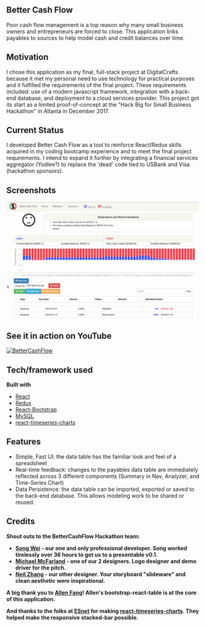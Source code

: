 ## Better Cash Flow
Poor cash flow management is a top reason why many small business owners and entrepreneurs are forced to close.  This application links payables to sources to help model cash and credit balances over time.

## Motivation
I chose this application as my final, full-stack project at DigitalCrafts because it met my personal need to use technology for practical purposes and it fulfilled the requirements of the final project.  These requirements included:  use of a modern javascript framework, integration with a back-end database, and deployment to a cloud services provider.  This project got its start as a limited proof-of-concept at the "Hack Big for Small Business Hackathon" in Atlanta in December 2017.

## Current Status
I developed Better Cash Flow as a tool to reinforce React/Redux skills acquired in my coding bootcamp experience and to meet the final project requirements.  I intend to expand it further by integrating a financial services aggregator (Yodlee?) to replace the 'dead' code tied to USBank and Visa (hackathon sponsors).

## Screenshots
![BetterCashFlow Logo](/client/public/images/BCFScreenshot.png)

## See it in action on YouTube
[![BetterCashFlow](http://img.youtube.com/vi/MWlJcrNcJJw/0.jpg)](http://www.youtube.com/watch?v=MWlJcrNcJJw "Better Cash Flow Demo")

## Tech/framework used

<b>Built with</b>
- [React](https://reactjs.org)
- [Redux](https://reduxjs.org)
- [React-Bootstrap](https://react-bootstrap.github.io/)
- [MySQL](https://mysql.com)
- [react-timeseries-charts](http://software.es.net/react-timeseries-charts/)

## Features
* Simple, Fast UI:  the data table has the familiar look and feel of a spreadsheet
* Real-time feedback:  changes to the payables data table are immediately reflected across 3 different components (Summary in Nav, Analyzer, and Time-Series Chart)
* Data Persistence:  the data table can be imported, exported or saved to the back-end database.  This allows modeling work to be shared or reused.


## Credits
<b>Shout outs to the BetterCashFlow Hackathon team:<b>
- [Song Wei](https://github.com/bluepine) - our one and only professional developer.  Song worked tirelessly over 36 hours to get us to a presentable v0.1.
- [Michael McFarland](https://github.com/mcfarland422) - one of our 2 designers.  Logo designer and demo driver for the pitch.
- [Neil Zhang](https://www.linkedin.com/in/chufengzhang/) - our other designer.  Your storyboard "slideware" and clean aesthetic were inspirational.

<b>A big thank you to [Allen Fang](https://github.com/AllenFang)<b>! Allen's bootstrap-react-table is at the core of this application.

<b>And thanks to the folks at [ESnet](http://www.es.net) for making [react-timeseries-charts](http://software.es.net/react-timeseries-charts/).  They helped make the responsive stacked-bar possible.
